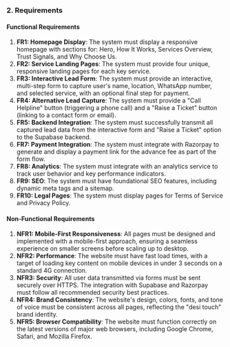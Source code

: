 ### **2. Requirements**

#### **Functional Requirements**

1. **FR1: Homepage Display**: The system must display a responsive homepage with sections for: Hero, How It Works, Services Overview, Trust Signals, and Why Choose Us.
2. **FR2: Service Landing Pages**: The system must provide four unique, responsive landing pages for each key service.
3. **FR3: Interactive Lead Form**: The system must provide an interactive, multi-step form to capture user's name, location, WhatsApp number, and selected service, with an optional final step for payment.
4. **FR4: Alternative Lead Capture**: The system must provide a "Call Helpline" button (triggering a phone call) and a "Raise a Ticket" button (linking to a contact form or email).
5. **FR5: Backend Integration**: The system must successfully transmit all captured lead data from the interactive form and "Raise a Ticket" option to the Supabase backend.
6. **FR7: Payment Integration**: The system must integrate with Razorpay to generate and display a payment link for the advance fee as part of the form flow.
7. **FR8: Analytics**: The system must integrate with an analytics service to track user behavior and key performance indicators.
8. **FR9: SEO**: The system must have foundational SEO features, including dynamic meta tags and a sitemap.
9. **FR10: Legal Pages**: The system must display pages for Terms of Service and Privacy Policy.

#### **Non-Functional Requirements**

1. **NFR1: Mobile-First Responsiveness**: All pages must be designed and implemented with a mobile-first approach, ensuring a seamless experience on smaller screens before scaling up to desktop.
2. **NFR2: Performance**: The website must have fast load times, with a target of loading key content on mobile devices in under 3 seconds on a standard 4G connection.
3. **NFR3: Security**: All user data transmitted via forms must be sent securely over HTTPS. The integration with Supabase and Razorpay must follow all recommended security best practices.
4. **NFR4: Brand Consistency**: The website's design, colors, fonts, and tone of voice must be consistent across all pages, reflecting the "desi touch" brand identity.
5. **NFR5: Browser Compatibility**: The website must function correctly on the latest versions of major web browsers, including Google Chrome, Safari, and Mozilla Firefox.
